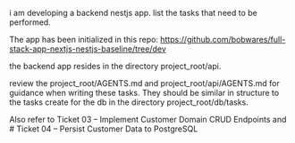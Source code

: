 i am developing a backend nestjs app.  list the tasks that need to be performed.

The app has been initialized in this repo: https://github.com/bobwares/full-stack-app-nextjs-nestjs-baseline/tree/dev

the backend app resides in the directory project_root/api.

review the project_root/AGENTS.md and project_root/api/AGENTS.md for guidance when writing these tasks.  They should be similar in structure to the tasks create for the db in the directory project_root/db/tasks.

Also refer to Ticket 03 – Implement Customer Domain CRUD Endpoints and # Ticket 04 – Persist Customer Data to PostgreSQL